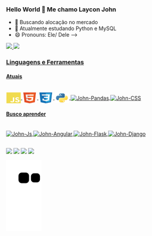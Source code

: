 ### Hello World 👋 Me chamo Laycon John



- 🔭 Buscando alocação no mercado
- 🌱 Atualmente estudando Python e MySQL
- 😄 Pronouns: Ele/ Dele
-->

<div>
  <a href = "https://github.com/LayconJohn">
  <img height="180em" src = "https://github-readme-stats.vercel.app/api?username=layconjohn&show_icons=true&theme=dark&include_all_commits=true&count_private=true"/>
  <img height="180em" src = "https://github-readme-stats.vercel.app/api/top-langs/?username=layconjohn&layout=compact&langs_count=7&theme=dark"/> 
</div>
  
 ### Linguagens e Ferramentas
 
  #### Atuais
<div style="display: inline_block"><br>
  <img align="center" alt="John-Js" height="30" width="40" src="https://raw.githubusercontent.com/devicons/devicon/master/icons/javascript/javascript-plain.svg">
  <img align="center" alt="John-HTML" height="30" width="40" src="https://raw.githubusercontent.com/devicons/devicon/master/icons/html5/html5-original.svg">
  <img align="center" alt="John-CSS" height="30" width="40" src="https://raw.githubusercontent.com/devicons/devicon/master/icons/css3/css3-original.svg">
  <img align="center" alt="John-Python" height="30" width="40" src="https://raw.githubusercontent.com/devicons/devicon/master/icons/python/python-original.svg">
  <img align="center" alt="John-Pandas" height="30" width="40" src="https://img.shields.io/badge/Pandas-2C2D72?style=for-the-badge&logo=pandas&logoColor=white">
  <img align="center" alt="John-CSS" height="30" width="40" src="https://img.shields.io/badge/Ubuntu-E95420?style=for-the-badge&logo=ubuntu&logoColor=white">
</div>
  
   #### Busco aprender
<div style="display: inline_block"><br>
  <img align="center" alt="John-Js" height="30" width="40" src="https://img.shields.io/badge/React-20232A?style=for-the-badge&logo=react&logoColor=61DAFB">
  <img align="center" alt="John-Angular" height="30" width="40" src="https://img.shields.io/badge/Angular-DD0031?style=for-the-badge&logo=angular&logoColor=white">
  <img align="center" alt="John-Flask" height="30" width="40" src="https://img.shields.io/badge/Flask-000000?style=for-the-badge&logo=flask&logoColor=white">
  <img align="center" alt="John-Django" height="30" width="40" src="https://img.shields.io/badge/Django-092E20?style=for-the-badge&logo=django&logoColor=green">
</div>
  
##
  
<div> 
  <a href="https://www.instagram.com/layconjohn/" target="_blank"><img src="https://img.shields.io/badge/-Instagram-%23E4405F?style=for-the-badge&logo=instagram&logoColor=white" target="_blank"></a>
 <a href="" target="_blank"><img src="https://img.shields.io/badge/Discord-7289DA?style=for-the-badge&logo=discord&logoColor=white" target="_blank"></a> 
  <a href = "mailto:layconjohn@gmail.com"><img src="https://img.shields.io/badge/-Gmail-%23333?style=for-the-badge&logo=gmail&logoColor=white" target="_blank"></a>
  <a href="https://www.linkedin.com/in/laycon-john-s-0b5a93114/" target="_blank"><img src="https://img.shields.io/badge/-LinkedIn-%230077B5?style=for-the-badge&logo=linkedin&logoColor=white" target="_blank"></a> 
  
   ![Snake animation](https://github.com/rafaballerini/rafaballerini/blob/output/github-contribution-grid-snake.svg)
 
</div>
 
